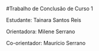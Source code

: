 #Trabalho de Conclusão de Curso 1

Estudante: Tainara Santos Reis

Orientadora: Milene Serrano

Co-orientador: Maurício Serrano